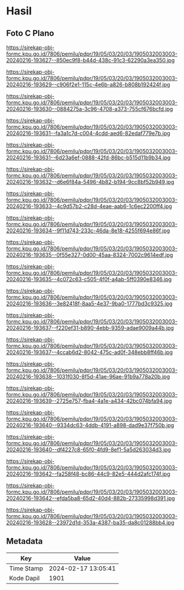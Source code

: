 # Hasil

## Foto C Plano

https://sirekap-obj-formc.kpu.go.id/7806/pemilu/pdpr/19/05/03/20/03/1905032003003-20240216-193627--850ec9f8-b44d-438c-91c3-62290a3ea350.jpg

https://sirekap-obj-formc.kpu.go.id/7806/pemilu/pdpr/19/05/03/20/03/1905032003003-20240216-193629--c906f2e1-115c-4e6b-a826-b808b192424f.jpg

https://sirekap-obj-formc.kpu.go.id/7806/pemilu/pdpr/19/05/03/20/03/1905032003003-20240216-193630--0884275a-3c96-4708-a373-755cf676bcfd.jpg

https://sirekap-obj-formc.kpu.go.id/7806/pemilu/pdpr/19/05/03/20/03/1905032003003-20240216-193631--fa3a1c7d-c004-4cdd-aed6-82edaf779e7b.jpg

https://sirekap-obj-formc.kpu.go.id/7806/pemilu/pdpr/19/05/03/20/03/1905032003003-20240216-193631--6d23a6ef-0888-42fd-86bc-b515d11b9b34.jpg

https://sirekap-obj-formc.kpu.go.id/7806/pemilu/pdpr/19/05/03/20/03/1905032003003-20240216-193632--d6e6f84a-5496-4b82-b194-9cc8bf52b949.jpg

https://sirekap-obj-formc.kpu.go.id/7806/pemilu/pdpr/19/05/03/20/03/1905032003003-20240216-193633--4c9d57b2-c28d-4eae-aab6-1c6ec2200ff4.jpg

https://sirekap-obj-formc.kpu.go.id/7806/pemilu/pdpr/19/05/03/20/03/1905032003003-20240216-193634--9f11d743-233c-46da-8e18-4255f694e86f.jpg

https://sirekap-obj-formc.kpu.go.id/7806/pemilu/pdpr/19/05/03/20/03/1905032003003-20240216-193635--0f55e327-0d00-45aa-8324-7002c9614edf.jpg

https://sirekap-obj-formc.kpu.go.id/7806/pemilu/pdpr/19/05/03/20/03/1905032003003-20240216-193635--4c072c63-c505-4f0f-a4ab-5ff0390e8346.jpg

https://sirekap-obj-formc.kpu.go.id/7806/pemilu/pdpr/19/05/03/20/03/1905032003003-20240216-193636--3e82418f-8aa5-4e37-9ba0-1777bd3c9325.jpg

https://sirekap-obj-formc.kpu.go.id/7806/pemilu/pdpr/19/05/03/20/03/1905032003003-20240216-193637--f220ef31-b890-4ebb-9359-adae9009a44b.jpg

https://sirekap-obj-formc.kpu.go.id/7806/pemilu/pdpr/19/05/03/20/03/1905032003003-20240216-193637--4ccab6d2-8042-475c-ad0f-348ebb8ff46b.jpg

https://sirekap-obj-formc.kpu.go.id/7806/pemilu/pdpr/19/05/03/20/03/1905032003003-20240216-193638--1031f030-8f5d-41ae-96ae-91b9a778a20b.jpg

https://sirekap-obj-formc.kpu.go.id/7806/pemilu/pdpr/19/05/03/20/03/1905032003003-20240216-193639--2725e757-fba4-4a1e-a434-42bc074bfa94.jpg

https://sirekap-obj-formc.kpu.go.id/7806/pemilu/pdpr/19/05/03/20/03/1905032003003-20240216-193640--9334dc63-4ddb-4191-a898-dad9e37f750b.jpg

https://sirekap-obj-formc.kpu.go.id/7806/pemilu/pdpr/19/05/03/20/03/1905032003003-20240216-193640--df4227c8-65f0-4fd9-8ef1-5a5d263034d3.jpg

https://sirekap-obj-formc.kpu.go.id/7806/pemilu/pdpr/19/05/03/20/03/1905032003003-20240216-193642--fa258f48-bc86-44c9-82e5-444d2afc174f.jpg

https://sirekap-obj-formc.kpu.go.id/7806/pemilu/pdpr/19/05/03/20/03/1905032003003-20240216-193642--efda5ba8-65d2-40d4-882b-27335998d391.jpg

https://sirekap-obj-formc.kpu.go.id/7806/pemilu/pdpr/19/05/03/20/03/1905032003003-20240216-193628--23972d1d-353a-4387-ba35-da8c01288bb4.jpg


## Metadata

| Key        | Value               |
| ---------- | ------------------- |
| Time Stamp | 2024-02-17 13:05:41 |
| Kode Dapil | 1901                |



